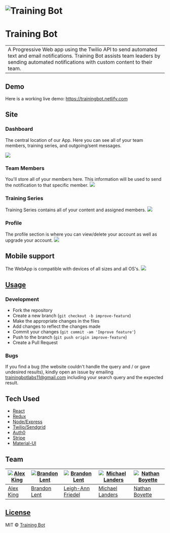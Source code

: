 # ![Training Bot](Assets/Screenshot1.png)
# Training Bot
<table>
<tr>
<td>
  A Progressive Web app using the Twilio API to send automated text and email notifications. Training Bot assists team leaders by sending automated notifications with custom content to their team. 
</td>
</tr>
</table>


## Demo
Here is a working live demo:  https://trainingbot.netlify.com


## Site

### Dashboard
The central location of our App. Here you can see all of your team members, training series, and outgoing/sent messages.

![](Assets/Screenshot2.png)

### Team Members
You'll store all of your members here. This information will be used to send the notification to that specific member.
![](Assets/screenshot4.png)
### Training Series
Training Series contains all of your content and assigned members.
![](Assets/Screenshot5.png)
### Profile
The profile section is where you can view/delete your account as well as upgrade your account.
![](Assets/Screenshot6.png)

## Mobile support
The WebApp is compatible with devices of all sizes and all OS's.
![](Assets/Screenshot3.png)


## [Usage](https://trainingbot.netlify.com) 

### Development

- Fork the repository
- Create a new branch (`git checkout -b improve-feature`)
- Make the appropriate changes in the files
- Add changes to reflect the changes made
- Commit your changes (`git commit -am 'Improve feature'`)
- Push to the branch (`git push origin improve-feature`)
- Create a Pull Request 

### Bugs

If you find a bug (the website couldn't handle the query and / or gave undesired results), kindly open an issue by emailing trainingbotlabs11@gmail.com including your search query and the expected result.


## Tech Used  

- [React](https://reactjs.org/)
- [Redux](https://redux.js.org/)
- [Node/Express](https://nodejs.org/en/)
- [Twilio/Sendgrid](https://www.twilio.com/)
- [Auth0](https://auth0.com/)
- [Stripe](https://stripe.com/)
- [Material-UI](https://material-ui.com/)



## Team

| [![Alex King](https://avatars2.githubusercontent.com/u/42871759?s=96&v=4)](https://github.com/Alex-AK) | [![Brandon Lent](https://avatars3.githubusercontent.com/u/16506796?s=96&v=4)](https://github.com/Blent1050) | [![Brandon Lent](https://avatars2.githubusercontent.com/u/30815547?s=96&v=4)](https://github.com/lafriedel) | [![Michael Landers](https://avatars3.githubusercontent.com/u/1500024?s=96&v=4)](https://github.com/mlanders) | [![Nathan Boyette](https://avatars0.githubusercontent.com/u/17447704?s=96&v=4)](https://github.com/nateboyette) |
| ------------------------------------------------------------------------------------------------------ | ----------------------------------------------------------------------------------------------------------- | ----------------------------------------------------------------------------------------------------------- | ------------------------------------------------------------------------------------------------------------ | --------------------------------------------------------------------------------------------------------------- |
| [Alex King](https://github.com/Alex-AK)                                                                | [Brandon Lent](https://github.com/Blent1050)                                                                | [Leigh-Ann Friedel](https://github.com/lafriedel)                                                           | [Michael Landers](https://github.com/mlanders)                                                               | [Nathan Boyette](https://github.com/nateboyette)                                                                |

## [License](LICENSE)

MIT © [Training Bot ](https://github.com/training-bot/labs11-trainingBot-FE)

